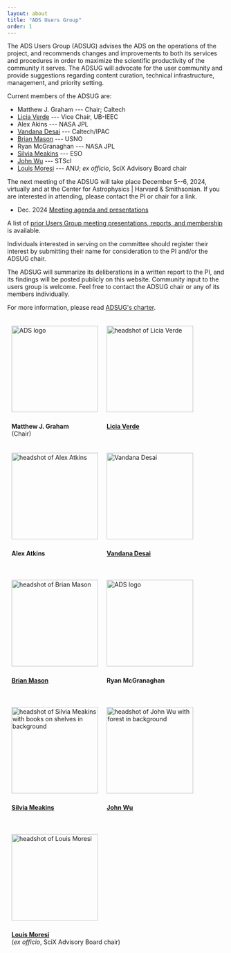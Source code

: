 ```yaml
---
layout: about
title: "ADS Users Group"
order: 1
---
```


<style type="text/css">
.floated_img {
    display: inline-block;
    height: 200px;
    width: 200px;
    float: middle;
    overflow: hidden;
    vertical-align: middle;
    margin-bottom: 10px;
    padding: 10px;
}

.sizedpic {
    width: 100%;
    float: middle;
    position: relative;
    vertical-align: middle;
    margin-top: 10px;
}
.textlabel {
    height: 50px;
    text-align: left;
    padding-left: 10px;
}

</style>

The ADS Users Group (ADSUG) advises the ADS on the operations of the project, and recommends changes and improvements to both its services and procedures in order to maximize the scientific productivity of the community it serves. The ADSUG will advocate for the user community and provide suggestions regarding content curation, technical infrastructure, management, and priority setting.

Current members of the ADSUG are:

- Matthew J. Graham --- Chair; Caltech
- [Licia Verde](https://liciaverde.icc.ub.edu) --- Vice Chair, UB-IEEC
- Alex Akins --- NASA JPL
- [Vandana Desai](http://web.ipac.caltech.edu/staff/desai/index.html) --- Caltech/IPAC
- [Brian Mason](https://crf.usno.navy.mil/wds/) --- USNO
- Ryan McGranaghan --- NASA JPL
- [Silvia Meakins](https://www.eso.org/sci/libraries/about.html) --- ESO
- [John Wu](https://jwuphysics.github.io/) --- STScI
- [Louis Moresi](https://researchportalplus.anu.edu.au/en/persons/louis-moresi) --- ANU; <i>ex officio</i>, SciX Advisory Board chair

The next meeting of the ADSUG will take place December 5--6, 2024, virtually and at the Center for Astrophysics \| Harvard & Smithsonian. If you are interested in attending, please contact the PI or chair for a link. 

- Dec. 2024 [Meeting agenda and presentations](https://docs.google.com/document/d/1Mqupms01Z17p89BydpBs4Ia3sGdkUsZVkaLV-8Qu4cE/edit?tab=t.0)

A list of [prior Users Group meeting presentations, reports, and membership](../adsug/meetings.html) is available.

Individuals interested in serving on the committee should register their interest by submitting their name for consideration to the PI and/or the ADSUG chair.

The ADSUG will summarize its deliberations in a written report to the PI, and its findings will be posted publicly on this website. Community input to the users group is welcome. Feel free to contact the ADSUG chair or any of its members individually.

For more information, please read [ADSUG's charter](../adsug/charter.html).

<div>

<div style="float:left;">
  <div class="floated_img">
    <img class="sizedpic" src="{{ site.baseurl }}/about/img/ads_logo.png" alt="ADS logo" >
  </div>
  <div class="textlabel">
    <p><B>Matthew J. Graham</B> <br>(Chair)</p>
  </div>
</div>

<div style="float:left;">
  <div class="floated_img">
    <img class="sizedpic" src="../img/adsug/LiciaVerde.jpg"
	 alt="headshot of Licia Verde">
  </div>
  <div class="textlabel">
    <p><A HREF="https://liciaverde.icc.ub.edu"><B>Licia Verde</B></A></p>
 </div>
</div>

 <div style="float:left;">
  <div class="floated_img">
    <img class="sizedpic" src="../img/adsug/atkins_2024.jpg"
	 alt="headshot of Alex Atkins">
  </div>
  <div class="textlabel">
    <p><B>Alex Atkins</B> </p>
 </div>
</div>

<div style="float:left;">
  <div class="floated_img">
    <img class="sizedpic" src="../img/adsug/Vandana_Desai.jpeg"
	 alt="Vandana Desai">
  </div>
  <div class="textlabel">
    <p><A HREF="http://web.ipac.caltech.edu/staff/desai/index.html"><B>Vandana Desai</B></A></p>
  </div>
</div>

<div style="float:left;">
  <div class="floated_img">
    <img class="sizedpic" src="../img/adsug/bdmason_pic.jpg"
	 alt="headshot of Brian Mason">
  </div>
  <div class="textlabel">
    <p><A HREF="https://crf.usno.navy.mil/wds/"><B>Brian Mason</B></A></p>
  </div>
</div>

<div style="float:left;">
  <div class="floated_img">
    <img class="sizedpic" src="{{ site.baseurl }}/about/img/ads_logo.png" alt="ADS logo" >
  </div>
  <div class="textlabel">
    <p><B>Ryan McGranaghan</B></p>
  </div>
</div>

<div style="float:left;">
  <div class="floated_img">
     <img class="sizedpic" src="../img/adsug/smeakins.png"
	 alt="headshot of Silvia Meakins with books on shelves in background">
  </div>
  <div class="textlabel">
    <p><A HREF="https://www.eso.org/sci/libraries/about.html"><B>Silvia Meakins</B></A></p>
  </div>
</div>

<div style="float:left;">
  <div class="floated_img">
    <img class="sizedpic" src="../img/adsug/jfwu.jpg"
	 alt="headshot of John Wu with forest in background">
  </div>
  <div class="textlabel">
    <p><A HREF="https://jwuphysics.github.io/"><B>John Wu</B></A></p>
  </div>
</div>

<div style="float:left;">
  <div class="floated_img">
    <img class="sizedpic" src="../img/adsug/Moresi.jpeg"
	 alt="headshot of Louis Moresi">
  </div>
  <div class="textlabel">
    <p><A HREF="https://researchportalplus.anu.edu.au/en/persons/louis-moresi"><B>Louis Moresi</B></A> <br>(<i>ex officio</i>, SciX Advisory Board chair)</p>
  </div>
</div>

</div>

<br style="clear:left;"/>
